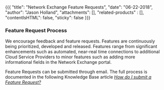{{{
  "title": "Network Exchange Feature Requests",
  "date": "06-22-2018",
  "author": "Jason Holland",
  "attachments": [],
  "related-products" : [],
  "contentIsHTML": false,
  "sticky": false
}}}

### Feature Request Process

We encourage feedback and feature requests. Features are continuously being prioritized, developed and released. Features range from significant enhancements such as automated, near-real time connections to additional Cloud Service Providers to minor features such as adding more informational fields in the Network Exchange portal.

Feature Requests can be submitted through email. The full process is documented in the following Knowledge Base article *[How do I submit a Feature Request?](../Support/how-do-i-submit-a-feature-request.md)*
